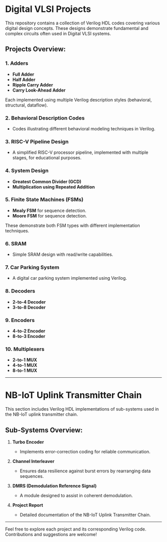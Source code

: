 # Digital VLSI Projects

This repository contains a collection of Verilog HDL codes covering various digital design concepts. These designs demonstrate fundamental and complex circuits often used in Digital VLSI systems.

## Projects Overview:

### 1. Adders
- **Full Adder**
- **Half Adder**
- **Ripple Carry Adder**
- **Carry Look-Ahead Adder**

Each implemented using multiple Verilog description styles (behavioral, structural, dataflow).

### 2. Behavioral Description Codes
- Codes illustrating different behavioral modeling techniques in Verilog.

### 3. RISC-V Pipeline Design
- A simplified RISC-V processor pipeline, implemented with multiple stages, for educational purposes.

### 4. System Design
- **Greatest Common Divider (GCD)**
- **Multiplication using Repeated Addition**

### 5. Finite State Machines (FSMs)
- **Mealy FSM** for sequence detection.
- **Moore FSM** for sequence detection.
  
These demonstrate both FSM types with different implementation techniques.

### 6. SRAM
- Simple SRAM design with read/write capabilities.

### 7. Car Parking System
- A digital car parking system implemented using Verilog.

### 8. Decoders
- **2-to-4 Decoder**
- **3-to-8 Decoder**

### 9. Encoders
- **4-to-2 Encoder**
- **8-to-3 Encoder**

### 10. Multiplexers
- **2-to-1 MUX**
- **4-to-1 MUX**
- **8-to-1 MUX**

---

# NB-IoT Uplink Transmitter Chain

This section includes Verilog HDL implementations of sub-systems used in the NB-IoT uplink transmitter chain.

## Sub-Systems Overview:

1. **Turbo Encoder**
   - Implements error-correction coding for reliable communication.

2. **Channel Interleaver**
   - Ensures data resilience against burst errors by rearranging data sequences.

3. **DMRS (Demodulation Reference Signal)**
   - A module designed to assist in coherent demodulation.

4. **Project Report**
   - Detailed documentation of the NB-IoT Uplink Transmitter Chain.

---

Feel free to explore each project and its corresponding Verilog code. Contributions and suggestions are welcome!
